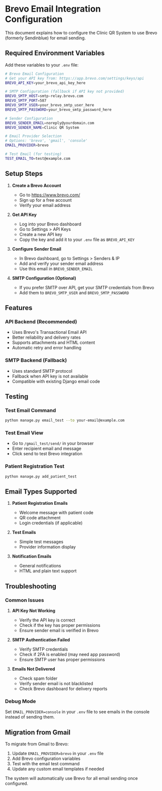 # Brevo Email Integration Configuration

This document explains how to configure the Clinic QR System to use Brevo (formerly Sendinblue) for email sending.

## Required Environment Variables

Add these variables to your `.env` file:

```bash
# Brevo Email Configuration
# Get your API key from: https://app.brevo.com/settings/keys/api
BREVO_API_KEY=your_brevo_api_key_here

# SMTP Configuration (fallback if API key not provided)
BREVO_SMTP_HOST=smtp-relay.brevo.com
BREVO_SMTP_PORT=587
BREVO_SMTP_USER=your_brevo_smtp_user_here
BREVO_SMTP_PASSWORD=your_brevo_smtp_password_here

# Sender Configuration
BREVO_SENDER_EMAIL=noreply@yourdomain.com
BREVO_SENDER_NAME=Clinic QR System

# Email Provider Selection
# Options: 'brevo', 'gmail', 'console'
EMAIL_PROVIDER=brevo

# Test Email (for testing)
TEST_EMAIL_TO=test@example.com
```

## Setup Steps

1. **Create a Brevo Account**
   - Go to https://www.brevo.com/
   - Sign up for a free account
   - Verify your email address

2. **Get API Key**
   - Log into your Brevo dashboard
   - Go to Settings > API Keys
   - Create a new API key
   - Copy the key and add it to your `.env` file as `BREVO_API_KEY`

3. **Configure Sender Email**
   - In Brevo dashboard, go to Settings > Senders & IP
   - Add and verify your sender email address
   - Use this email in `BREVO_SENDER_EMAIL`

4. **SMTP Configuration (Optional)**
   - If you prefer SMTP over API, get your SMTP credentials from Brevo
   - Add them to `BREVO_SMTP_USER` and `BREVO_SMTP_PASSWORD`

## Features

### API Backend (Recommended)
- Uses Brevo's Transactional Email API
- Better reliability and delivery rates
- Supports attachments and HTML content
- Automatic retry and error handling

### SMTP Backend (Fallback)
- Uses standard SMTP protocol
- Fallback when API key is not available
- Compatible with existing Django email code

## Testing

### Test Email Command
```bash
python manage.py email_test --to your-email@example.com
```

### Test Email View
- Go to `/gmail_test/send/` in your browser
- Enter recipient email and message
- Click send to test Brevo integration

### Patient Registration Test
```bash
python manage.py add_patient_test
```

## Email Types Supported

1. **Patient Registration Emails**
   - Welcome message with patient code
   - QR code attachment
   - Login credentials (if applicable)

2. **Test Emails**
   - Simple test messages
   - Provider information display

3. **Notification Emails**
   - General notifications
   - HTML and plain text support

## Troubleshooting

### Common Issues

1. **API Key Not Working**
   - Verify the API key is correct
   - Check if the key has proper permissions
   - Ensure sender email is verified in Brevo

2. **SMTP Authentication Failed**
   - Verify SMTP credentials
   - Check if 2FA is enabled (may need app password)
   - Ensure SMTP user has proper permissions

3. **Emails Not Delivered**
   - Check spam folder
   - Verify sender email is not blacklisted
   - Check Brevo dashboard for delivery reports

### Debug Mode

Set `EMAIL_PROVIDER=console` in your `.env` file to see emails in the console instead of sending them.

## Migration from Gmail

To migrate from Gmail to Brevo:

1. Update `EMAIL_PROVIDER=brevo` in your `.env` file
2. Add Brevo configuration variables
3. Test with the email test command
4. Update any custom email templates if needed

The system will automatically use Brevo for all email sending once configured.
